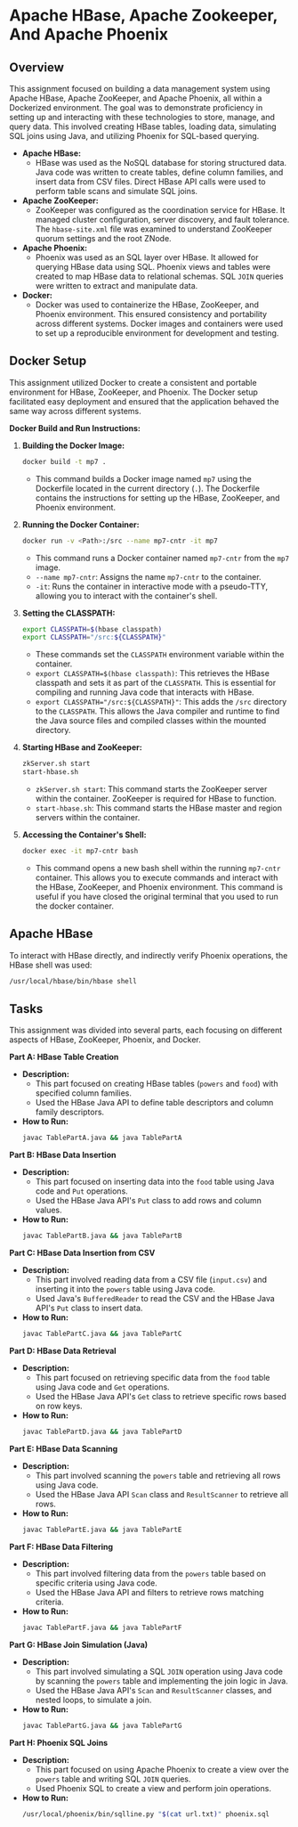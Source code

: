# Apache HBase, Apache Zookeeper, And Apache Phoenix

## Overview

This assignment focused on building a data management system using Apache HBase, Apache ZooKeeper, and Apache Phoenix, all within a Dockerized environment. The goal was to demonstrate proficiency in setting up and interacting with these technologies to store, manage, and query data. This involved creating HBase tables, loading data, simulating SQL joins using Java, and utilizing Phoenix for SQL-based querying.

* **Apache HBase:**
    * HBase was used as the NoSQL database for storing structured data. Java code was written to create tables, define column families, and insert data from CSV files. Direct HBase API calls were used to perform table scans and simulate SQL joins.
* **Apache ZooKeeper:**
    * ZooKeeper was configured as the coordination service for HBase. It managed cluster configuration, server discovery, and fault tolerance. The `hbase-site.xml` file was examined to understand ZooKeeper quorum settings and the root ZNode.
* **Apache Phoenix:**
    * Phoenix was used as an SQL layer over HBase. It allowed for querying HBase data using SQL. Phoenix views and tables were created to map HBase data to relational schemas. SQL `JOIN` queries were written to extract and manipulate data.
* **Docker:**
    * Docker was used to containerize the HBase, ZooKeeper, and Phoenix environment. This ensured consistency and portability across different systems. Docker images and containers were used to set up a reproducible environment for development and testing.

## Docker Setup

This assignment utilized Docker to create a consistent and portable environment for HBase, ZooKeeper, and Phoenix. The Docker setup facilitated easy deployment and ensured that the application behaved the same way across different systems.

**Docker Build and Run Instructions:**

1.  **Building the Docker Image:**

    ```bash
    docker build -t mp7 .
    ```

    * This command builds a Docker image named `mp7` using the Dockerfile located in the current directory (`.`). The Dockerfile contains the instructions for setting up the HBase, ZooKeeper, and Phoenix environment.

2.  **Running the Docker Container:**

    ```bash
    docker run -v <Path>:/src --name mp7-cntr -it mp7
    ```

    * This command runs a Docker container named `mp7-cntr` from the `mp7` image.
    * `--name mp7-cntr`: Assigns the name `mp7-cntr` to the container.
    * `-it`: Runs the container in interactive mode with a pseudo-TTY, allowing you to interact with the container's shell.

3.  **Setting the CLASSPATH:**

    ```bash
    export CLASSPATH=$(hbase classpath)
    export CLASSPATH="/src:${CLASSPATH}"
    ```

    * These commands set the `CLASSPATH` environment variable within the container.
    * `export CLASSPATH=$(hbase classpath)`: This retrieves the HBase classpath and sets it as part of the `CLASSPATH`. This is essential for compiling and running Java code that interacts with HBase.
    * `export CLASSPATH="/src:${CLASSPATH}"`: This adds the `/src` directory to the `CLASSPATH`. This allows the Java compiler and runtime to find the Java source files and compiled classes within the mounted directory.

4.  **Starting HBase and ZooKeeper:**

    ```bash
    zkServer.sh start
    start-hbase.sh
    ```

    * `zkServer.sh start`: This command starts the ZooKeeper server within the container. ZooKeeper is required for HBase to function.
    * `start-hbase.sh`: This command starts the HBase master and region servers within the container.

5.  **Accessing the Container's Shell:**

    ```bash
    docker exec -it mp7-cntr bash
    ```

    * This command opens a new bash shell within the running `mp7-cntr` container. This allows you to execute commands and interact with the HBase, ZooKeeper, and Phoenix environment. This command is useful if you have closed the original terminal that you used to run the docker container.


## Apache HBase 

To interact with HBase directly, and indirectly verify Phoenix operations, the HBase shell was used:

```bash
/usr/local/hbase/bin/hbase shell
```

## Tasks

This assignment was divided into several parts, each focusing on different aspects of HBase, ZooKeeper, Phoenix, and Docker.

**Part A: HBase Table Creation**

* **Description:**
    * This part focused on creating HBase tables (`powers` and `food`) with specified column families.
    * Used the HBase Java API to define table descriptors and column family descriptors.
* **How to Run:**
    ```bash
    javac TablePartA.java && java TablePartA
    ```

**Part B: HBase Data Insertion**

* **Description:**
    * This part focused on inserting data into the `food` table using Java code and `Put` operations.
    * Used the HBase Java API's `Put` class to add rows and column values.
* **How to Run:**
    ```bash
    javac TablePartB.java && java TablePartB
    ```

**Part C: HBase Data Insertion from CSV**

* **Description:**
    * This part involved reading data from a CSV file (`input.csv`) and inserting it into the `powers` table using Java code.
    * Used Java's `BufferedReader` to read the CSV and the HBase Java API's `Put` class to insert data.
* **How to Run:**
    ```bash
    javac TablePartC.java && java TablePartC
    ```

**Part D: HBase Data Retrieval**

* **Description:**
    * This part focused on retrieving specific data from the `food` table using Java code and `Get` operations.
    * Used the HBase Java API's `Get` class to retrieve specific rows based on row keys.
* **How to Run:**
    ```bash
    javac TablePartD.java && java TablePartD
    ```

**Part E: HBase Data Scanning**

* **Description:**
    * This part involved scanning the `powers` table and retrieving all rows using Java code.
    * Used the HBase Java API `Scan` class and `ResultScanner` to retrieve all rows.
* **How to Run:**
    ```bash
    javac TablePartE.java && java TablePartE
    ```

**Part F: HBase Data Filtering**

* **Description:**
    * This part involved filtering data from the `powers` table based on specific criteria using Java code.
    * Used the HBase Java API and filters to retrieve rows matching criteria.
* **How to Run:**
    ```bash
    javac TablePartF.java && java TablePartF
    ```

**Part G: HBase Join Simulation (Java)**

* **Description:**
    * This part involved simulating a SQL `JOIN` operation using Java code by scanning the `powers` table and implementing the join logic in Java.
    * Used the HBase Java API's `Scan` and `ResultScanner` classes, and nested loops, to simulate a join.
* **How to Run:**
    ```bash
    javac TablePartG.java && java TablePartG
    ```

**Part H: Phoenix SQL Joins**

* **Description:**
    * This part focused on using Apache Phoenix to create a view over the `powers` table and writing SQL `JOIN` queries.
    * Used Phoenix SQL to create a view and perform join operations.
* **How to Run:**
    ```bash
    /usr/local/phoenix/bin/sqlline.py "$(cat url.txt)" phoenix.sql
    ```